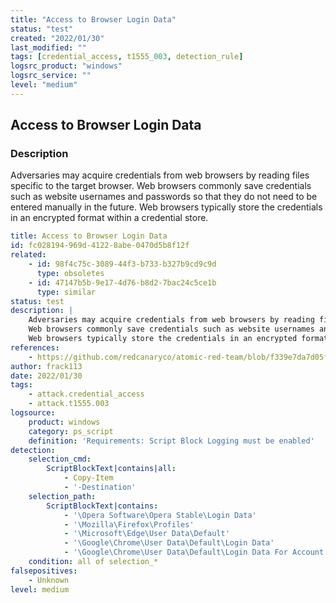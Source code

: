 ```yaml
---
title: "Access to Browser Login Data"
status: "test"
created: "2022/01/30"
last_modified: ""
tags: [credential_access, t1555_003, detection_rule]
logsrc_product: "windows"
logsrc_service: ""
level: "medium"
---
```


## Access to Browser Login Data

### Description

Adversaries may acquire credentials from web browsers by reading files specific to the target browser.
Web browsers commonly save credentials such as website usernames and passwords so that they do not need to be entered manually in the future.
Web browsers typically store the credentials in an encrypted format within a credential store.


```yml
title: Access to Browser Login Data
id: fc028194-969d-4122-8abe-0470d5b8f12f
related:
    - id: 98f4c75c-3089-44f3-b733-b327b9cd9c9d
      type: obsoletes
    - id: 47147b5b-9e17-4d76-b8d2-7bac24c5ce1b
      type: similar
status: test
description: |
    Adversaries may acquire credentials from web browsers by reading files specific to the target browser.
    Web browsers commonly save credentials such as website usernames and passwords so that they do not need to be entered manually in the future.
    Web browsers typically store the credentials in an encrypted format within a credential store.
references:
    - https://github.com/redcanaryco/atomic-red-team/blob/f339e7da7d05f6057fdfcdd3742bfcf365fee2a9/atomics/T1555.003/T1555.003.md
author: frack113
date: 2022/01/30
tags:
    - attack.credential_access
    - attack.t1555.003
logsource:
    product: windows
    category: ps_script
    definition: 'Requirements: Script Block Logging must be enabled'
detection:
    selection_cmd:
        ScriptBlockText|contains|all:
            - Copy-Item
            - '-Destination'
    selection_path:
        ScriptBlockText|contains:
            - '\Opera Software\Opera Stable\Login Data'
            - '\Mozilla\Firefox\Profiles'
            - '\Microsoft\Edge\User Data\Default'
            - '\Google\Chrome\User Data\Default\Login Data'
            - '\Google\Chrome\User Data\Default\Login Data For Account'
    condition: all of selection_*
falsepositives:
    - Unknown
level: medium

```
